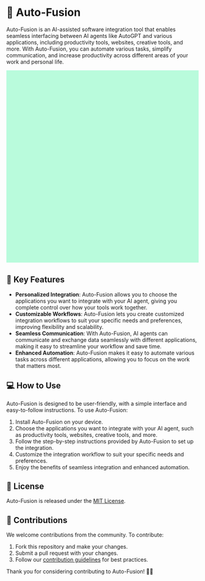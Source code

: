 # 🚀 Auto-Fusion

Auto-Fusion is an AI-assisted software integration tool that enables seamless interfacing between AI agents like AutoGPT and various applications, including productivity tools, websites, creative tools, and more. With Auto-Fusion, you can automate various tasks, simplify communication, and increase productivity across different areas of your work and personal life.

<div align="center">
  <img src="https://github.com/AbTrax/Auto-Fusion/blob/main/assets/AutoFustion.png" alt="Auto-Fusion Logo">
</div>

## 🌟 Key Features

- **Personalized Integration**: Auto-Fusion allows you to choose the applications you want to integrate with your AI agent, giving you complete control over how your tools work together.
- **Customizable Workflows**: Auto-Fusion lets you create customized integration workflows to suit your specific needs and preferences, improving flexibility and scalability.
- **Seamless Communication**: With Auto-Fusion, AI agents can communicate and exchange data seamlessly with different applications, making it easy to streamline your workflow and save time.
- **Enhanced Automation**: Auto-Fusion makes it easy to automate various tasks across different applications, allowing you to focus on the work that matters most.

## 💻 How to Use

Auto-Fusion is designed to be user-friendly, with a simple interface and easy-to-follow instructions. To use Auto-Fusion:

1. Install Auto-Fusion on your device.
2. Choose the applications you want to integrate with your AI agent, such as productivity tools, websites, creative tools, and more.
3. Follow the step-by-step instructions provided by Auto-Fusion to set up the integration.
4. Customize the integration workflow to suit your specific needs and preferences.
5. Enjoy the benefits of seamless integration and enhanced automation.

## 📄 License

Auto-Fusion is released under the [MIT License](https://github.com/username/repo/blob/branch/LICENSE).

## 🤝 Contributions

We welcome contributions from the community. To contribute:

1. Fork this repository and make your changes.
2. Submit a pull request with your changes.
3. Follow our [contribution guidelines](https://github.com/username/repo/blob/branch/CONTRIBUTING.md) for best practices.

Thank you for considering contributing to Auto-Fusion! 💪🎉
